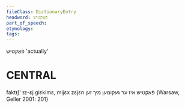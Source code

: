 ```yaml
---
fileClass: DictionaryEntry
headword: פֿאַקטיש
part_of_speech: 
etymology: 
tags: 
---
```

פֿאַקטיש
'actually'

CENTRAL
========

faktᵻʃ' ᵻz-ɛj giɛkimɛ, mijɛx zɛjɛn פֿאַקטיש איז ער געקומען מיך זען {Warsaw, Geller 2001: 201}